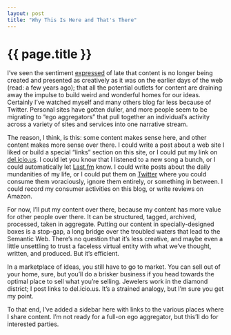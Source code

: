 ```yaml
---
layout: post
title: "Why This Is Here and That's There"
---
```


{{ page.title }}
================

I’ve seen the sentiment [expressed](http://www.bluishorange.com/?x=2007_07_01_archive.html#7937343896940110304) of late that content is no longer being created and presented as creatively as it was on the earlier days of the web (read: a few years ago); that all the potential outlets for content are draining away the impulse to build weird and wonderful homes for our ideas. Certainly I’ve watched myself and many others blog far less because of Twitter. Personal sites have gotten duller, and more people seem to be migrating to “ego aggregators” that pull together an individual’s activity across a variety of sites and services into one narrative stream.

The reason, I think, is this: some content makes sense here, and other content makes more sense over there. I could write a post about a web site I liked or build a special “links” section on this site, or I could put my link on [del.icio.us](http://del.icio.us). I could let you know that I listened to a new song a bunch, or I could automatically let [Last.fm](http://last.fm) know. I could write posts about the daily mundanities of my life, or I could put them on [Twitter](http://twitter.com) where you could consume them voraciously, ignore them entirely, or something in between. I could record my consumer activities on this blog, or write reviews on Amazon.

For now, I’ll put my content over there, because my content has more value for other people over there. It can be structured, tagged, archived, processed, taken in aggregate. Putting our content in specially-designed boxes is a stop-gap, a long bridge over the troubled waters that lead to the Semantic Web. There’s no question that it’s less creative, and maybe even a little unsettling to trust a faceless virtual entity with what we’ve thought, written, and produced. But it’s efficient.

In a marketplace of ideas, you still have to go to market. You can sell out of your home, sure, but you’ll do a brisker business if you head towards the optimal place to sell what you’re selling. Jewelers work in the diamond district; I post links to del.icio.us. It’s a strained analogy, but I’m sure you get my point.

To that end, I’ve added a sidebar here with links to the various places where I share content. I’m not ready for a full-on ego aggregator, but this’ll do for interested parties.
